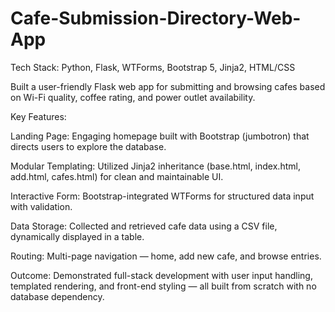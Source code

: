 # Cafe-Submission-Directory-Web-App

Tech Stack: Python, Flask, WTForms, Bootstrap 5, Jinja2, HTML/CSS

Built a user-friendly Flask web app for submitting and browsing cafes based on Wi-Fi quality, coffee rating, and power outlet availability.

Key Features:

Landing Page: Engaging homepage built with Bootstrap (jumbotron) that directs users to explore the database.

Modular Templating: Utilized Jinja2 inheritance (base.html, index.html, add.html, cafes.html) for clean and maintainable UI.

Interactive Form: Bootstrap-integrated WTForms for structured data input with validation.

Data Storage: Collected and retrieved cafe data using a CSV file, dynamically displayed in a table.

Routing: Multi-page navigation — home, add new cafe, and browse entries.

Outcome: Demonstrated full-stack development with user input handling, templated rendering, and front-end styling — all built from scratch with no database dependency.
